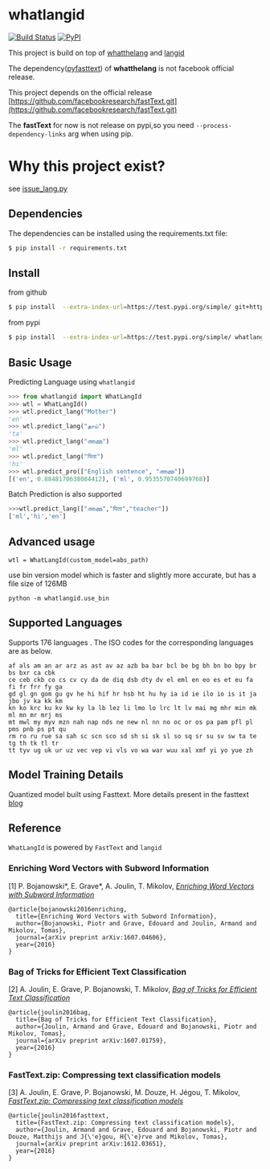 # whatlangid

[![Build Status](https://travis-ci.org/bung87/whatlangid.svg?branch=master)](https://travis-ci.org/bung87/whatlangid)  [![PyPI](https://img.shields.io/pypi/v/whatlangid.svg)](https://pypi.python.org/pypi/whatlangid)


This project is build on top of [whatthelang](https://github.com/indix/whatthelang) and [langid](https://github.com/saffsd/langid.py)

The dependency([pyfasttext](https://github.com/vrasneur/pyfasttext)) of **whatthelang** is not facebook official release.

This project depends on the official release [https://github.com/facebookresearch/fastText.git](https://github.com/facebookresearch/fastText.git)

The **fastText** for now is not release on pypi,so you need `--process-dependency-links` arg when using pip.

# Why this project exist?

see [issue_lang.py](issue_lang.py)

## Dependencies

The dependencies can be installed using the requirements.txt file:

```bash
$ pip install -r requirements.txt
```

## Install

from github  

```bash
$ pip install  --extra-index-url=https://test.pypi.org/simple/ git+https://github.com/bung87/whatlangid  
```

from pypi  

```bash
$ pip install  --extra-index-url=https://test.pypi.org/simple/ whatlangid  
```


## Basic Usage

Predicting Language using ``whatlangid``

```python
>>> from whatlangid import WhatLangId
>>> wtl = WhatLangId()
>>> wtl.predict_lang("Mother")
'en'
>>> wtl.predict_lang("தாய்")
'ta'
>>> wtl.predict_lang("അമ്മ")
'ml'
>>> wtl.predict_lang("पिता")
'hi'
>>> wtl.predict_pro(["English sentence", "അമ്മ"])
[('en', 0.8848170638084412), ('ml', 0.9535570740699768)]

```

Batch Prediction is also supported

```python
>>>wtl.predict_lang(["അമ്മ","पिता","teacher"])
['ml','hi','en']
```

## Advanced usage

`wtl = WhatLangId(custom_model=abs_path)`

use bin version model which is faster and slightly more accurate, but has a file size of 126MB

`python -m whatlangid.use_bin`

## Supported Languages

Supports 176 languages . The ISO codes for the corresponding languages are as below.

```
af als am an ar arz as ast av az azb ba bar bcl be bg bh bn bo bpy br bs bxr ca cbk
ce ceb ckb co cs cv cy da de diq dsb dty dv el eml en eo es et eu fa fi fr frr fy ga
gd gl gn gom gu gv he hi hif hr hsb ht hu hy ia id ie ilo io is it ja jbo jv ka kk km
kn ko krc ku kv kw ky la lb lez li lmo lo lrc lt lv mai mg mhr min mk ml mn mr mrj ms
mt mwl my myv mzn nah nap nds ne new nl nn no oc or os pa pam pfl pl pms pnb ps pt qu
rm ro ru rue sa sah sc scn sco sd sh si sk sl so sq sr su sv sw ta te tg th tk tl tr
tt tyv ug uk ur uz vec vep vi vls vo wa war wuu xal xmf yi yo yue zh
```

## Model Training Details

Quantized model built using Fasttext. More details present in the fasttext [blog](https://fasttext.cc/blog/2017/10/02/blog-post.html)

## Reference


``WhatLangId`` is powered by ``FastText`` and `langid`

### Enriching Word Vectors with Subword Information

[1] P. Bojanowski\*, E. Grave\*, A. Joulin, T. Mikolov, [*Enriching Word Vectors with Subword Information*](https://arxiv.org/abs/1607.04606)

```
@article{bojanowski2016enriching,
  title={Enriching Word Vectors with Subword Information},
  author={Bojanowski, Piotr and Grave, Edouard and Joulin, Armand and Mikolov, Tomas},
  journal={arXiv preprint arXiv:1607.04606},
  year={2016}
}
```

### Bag of Tricks for Efficient Text Classification

[2] A. Joulin, E. Grave, P. Bojanowski, T. Mikolov, [*Bag of Tricks for Efficient Text Classification*](https://arxiv.org/abs/1607.01759)

```
@article{joulin2016bag,
  title={Bag of Tricks for Efficient Text Classification},
  author={Joulin, Armand and Grave, Edouard and Bojanowski, Piotr and Mikolov, Tomas},
  journal={arXiv preprint arXiv:1607.01759},
  year={2016}
}
```

### FastText.zip: Compressing text classification models

[3] A. Joulin, E. Grave, P. Bojanowski, M. Douze, H. Jégou, T. Mikolov, [*FastText.zip: Compressing text classification models*](https://arxiv.org/abs/1612.03651)

```
@article{joulin2016fasttext,
  title={FastText.zip: Compressing text classification models},
  author={Joulin, Armand and Grave, Edouard and Bojanowski, Piotr and Douze, Matthijs and J{\'e}gou, H{\'e}rve and Mikolov, Tomas},
  journal={arXiv preprint arXiv:1612.03651},
  year={2016}
}
```
